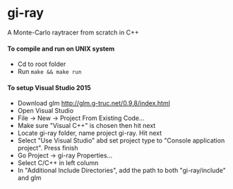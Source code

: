 # gi-ray
A Monte-Carlo raytracer from scratch in C++

#### To compile and run on UNIX system
* Cd to root folder
* Run ```make && make run```






#### To setup Visual Studio 2015
* Download glm http://glm.g-truc.net/0.9.8/index.html
* Open Visual Studio
* File -> New -> Project From Existing Code...
* Make sure "Visual C++" is chosen then hit next
* Locate gi-ray folder, name project gi-ray. Hit next
* Select "Use Visual Studio" abd set project type to "Console application project". Press finish
* Go Project -> gi-ray Properties...
* Select C/C++ in left column
* In "Additional Include Directories", add the path to both "gi-ray/include" and glm 